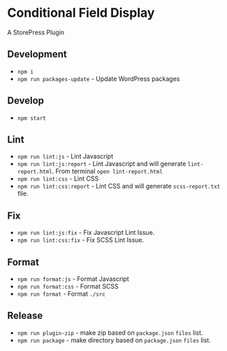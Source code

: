 # Conditional Field Display

A StorePress Plugin

## Development

- `npm i`
- `npm run packages-update` - Update WordPress packages

## Develop

- `npm start`

## Lint

- `npm run lint:js` - Lint Javascript
- `npm run lint:js:report` - Lint Javascript and will generate `lint-report.html`. From terminal `open lint-report.html`
- `npm run lint:css` - Lint CSS
- `npm run lint:css:report` - Lint CSS and will generate `scss-report.txt` file.

## Fix

- `npm run lint:js:fix` - Fix Javascript Lint Issue.
- `npm run lint:css:fix` - Fix SCSS Lint Issue.

## Format

- `npm run format:js` - Format Javascript
- `npm run format:css` - Format SCSS
- `npm run format` - Format `./src`

## Release

- `npm run plugin-zip` - make zip based on `package.json` `files` list.
- `npm run package` - make directory based on `package.json` `files` list.
